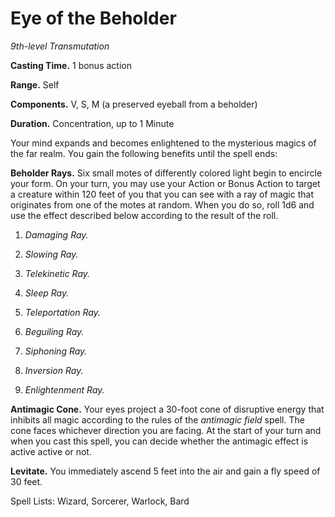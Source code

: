 # Eye of the Beholder

*9th-level Transmutation*

**Casting Time.** 1 bonus action

**Range.** Self

**Components.** V, S, M (a preserved eyeball from a beholder)

**Duration.** Concentration, up to 1 Minute

Your mind expands and becomes enlightened to the mysterious magics of the far realm. You gain the following benefits until the spell ends:

**Beholder Rays.** Six small motes of differently colored light begin to encircle your form. On your turn, you may use your Action or Bonus Action to target a creature within 120 feet of you that you can see with a ray of magic that originates from one of the motes at random. When you do so, roll 1d6 and use the effect described below according to the result of the roll.

  1. *Damaging Ray.*

  2. *Slowing Ray.*

  3. *Telekinetic Ray.*

  4. *Sleep Ray.*

  5. *Teleportation Ray.*

  6. *Beguiling Ray.*

  7. *Siphoning Ray.*

  8. *Inversion Ray.*

  9. *Enlightenment Ray.*

**Antimagic Cone.** Your eyes project a 30-foot cone of disruptive energy that inhibits all magic according to the rules of the *antimagic field* spell. The cone faces whichever direction you are facing. At the start of your turn and when you cast this spell, you can decide whether the antimagic effect is active active or not.

**Levitate.** You immediately ascend 5 feet into the air and gain a fly speed of 30 feet.

Spell Lists: Wizard, Sorcerer, Warlock, Bard